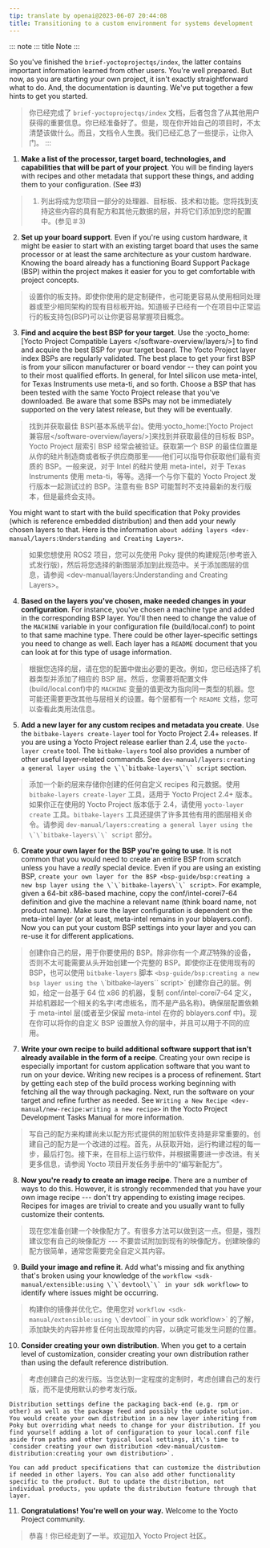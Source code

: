 ```yaml
---
tip: translate by openai@2023-06-07 20:44:08
title: Transitioning to a custom environment for systems development
---
```

::: note
::: title
Note
:::

So you\'ve finished the `brief-yoctoprojectqs/index`, the latter contains important information learned from other users. You\'re well prepared. But now, as you are starting your own project, it isn\'t exactly straightforward what to do. And, the documentation is daunting. We\'ve put together a few hints to get you started.

> 你已经完成了 `brief-yoctoprojectqs/index` 文档，后者包含了从其他用户获得的重要信息。你已经准备好了。但是，现在你开始自己的项目时，不太清楚该做什么。而且，文档令人生畏。我们已经汇总了一些提示，让你入门。
> :::

1. **Make a list of the processor, target board, technologies, and capabilities that will be part of your project**. You will be finding layers with recipes and other metadata that support these things, and adding them to your configuration. (See #3)

> 1. 列出将成为您项目一部分的处理器、目标板、技术和功能。您将找到支持这些内容的具有配方和其他元数据的层，并将它们添加到您的配置中。(参见＃3)

2. **Set up your board support**. Even if you\'re using custom hardware, it might be easier to start with an existing target board that uses the same processor or at least the same architecture as your custom hardware. Knowing the board already has a functioning Board Support Package (BSP) within the project makes it easier for you to get comfortable with project concepts.

> 设置你的板支持。即使你使用的是定制硬件，也可能更容易从使用相同处理器或至少相同架构的现有目标板开始。知道板子已经有一个在项目中正常运行的板支持包(BSP)可以让你更容易掌握项目概念。

3. **Find and acquire the best BSP for your target**. Use the :yocto_home:[Yocto Project Compatible Layers \</software-overview/layers/\>] to find and acquire the best BSP for your target board. The Yocto Project layer index BSPs are regularly validated. The best place to get your first BSP is from your silicon manufacturer or board vendor -- they can point you to their most qualified efforts. In general, for Intel silicon use meta-intel, for Texas Instruments use meta-ti, and so forth. Choose a BSP that has been tested with the same Yocto Project release that you\'ve downloaded. Be aware that some BSPs may not be immediately supported on the very latest release, but they will be eventually.

> 找到并获取最佳 BSP(基本系统平台)。使用:yocto_home:[Yocto Project 兼容层\</software-overview/layers/\>]来找到并获取最佳的目标板 BSP。Yocto Project 层索引 BSP 经常会被验证。获取第一个 BSP 的最佳位置是从你的硅片制造商或者板子供应商那里——他们可以指导你获取他们最有资质的 BSP。一般来说，对于 Intel 的硅片使用 meta-intel，对于 Texas Instruments 使用 meta-ti，等等。选择一个与你下载的 Yocto Project 发行版本一起测试过的 BSP。注意有些 BSP 可能暂时不支持最新的发行版本，但是最终会支持。

You might want to start with the build specification that Poky provides (which is reference embedded distribution) and then add your newly chosen layers to that. Here is the information `about adding layers <dev-manual/layers:Understanding and Creating Layers>`.

> 如果您想使用 ROS2 项目，您可以先使用 Poky 提供的构建规范(参考嵌入式发行版)，然后将您选择的新图层添加到此规范中。关于添加图层的信息，请参阅 <dev-manual/layers:Understanding and Creating Layers>。

4. **Based on the layers you\'ve chosen, make needed changes in your configuration**. For instance, you\'ve chosen a machine type and added in the corresponding BSP layer. You\'ll then need to change the value of the `MACHINE` variable in your configuration file (build/local.conf) to point to that same machine type. There could be other layer-specific settings you need to change as well. Each layer has a `README` document that you can look at for this type of usage information.

> 根据您选择的层，请在您的配置中做出必要的更改。例如，您已经选择了机器类型并添加了相应的 BSP 层。然后，您需要将配置文件(build/local.conf)中的 `MACHINE` 变量的值更改为指向同一类型的机器。您可能还需要更改其他与层相关的设置。每个层都有一个 `README` 文档，您可以查看此类用法信息。

5. **Add a new layer for any custom recipes and metadata you create**. Use the `bitbake-layers create-layer` tool for Yocto Project 2.4+ releases. If you are using a Yocto Project release earlier than 2.4, use the `yocto-layer create` tool. The `bitbake-layers` tool also provides a number of other useful layer-related commands. See ``dev-manual/layers:creating a general layer using the \`\`bitbake-layers\`\` script`` section.

> 添加一个新的层来存储你创建的任何自定义 recipes 和元数据。使用 `bitbake-layers create-layer` 工具，适用于 Yocto Project 2.4+ 版本。如果你正在使用的 Yocto Project 版本低于 2.4，请使用 `yocto-layer create` 工具。`bitbake-layers` 工具还提供了许多其他有用的图层相关命令。请参阅 ``dev-manual/layers:creating a general layer using the \`\`bitbake-layers\`\` script`` 部分。

6. **Create your own layer for the BSP you\'re going to use**. It is not common that you would need to create an entire BSP from scratch unless you have a _really_ special device. Even if you are using an existing BSP, ``create your own layer for the BSP <bsp-guide/bsp:creating a new bsp layer using the \`\`bitbake-layers\`\` script>``. For example, given a 64-bit x86-based machine, copy the conf/intel-corei7-64 definition and give the machine a relevant name (think board name, not product name). Make sure the layer configuration is dependent on the meta-intel layer (or at least, meta-intel remains in your bblayers.conf). Now you can put your custom BSP settings into your layer and you can re-use it for different applications.

> 创建你自己的层，用于你要使用的 BSP。除非你有一个*真正*特殊的设备，否则不太可能需要从头开始创建一个完整的 BSP。即使你正在使用现有的 BSP，也可以使用 `bitbake-layers` 脚本 `<bsp-guide/bsp:creating a new bsp layer using the \`\`bitbake-layers\`\` script>` 创建你自己的层。例如，给定一台基于 64 位 x86 的机器，复制 conf/intel-corei7-64 定义，并给机器起一个相关的名字(考虑板名，而不是产品名称)。确保层配置依赖于 meta-intel 层(或者至少保留 meta-intel 在你的 bblayers.conf 中)。现在你可以将你的自定义 BSP 设置放入你的层中，并且可以用于不同的应用。

7. **Write your own recipe to build additional software support that isn\'t already available in the form of a recipe**. Creating your own recipe is especially important for custom application software that you want to run on your device. Writing new recipes is a process of refinement. Start by getting each step of the build process working beginning with fetching all the way through packaging. Next, run the software on your target and refine further as needed. See `Writing a New Recipe <dev-manual/new-recipe:writing a new recipe>` in the Yocto Project Development Tasks Manual for more information.

> 写自己的配方来构建尚未以配方形式提供的附加软件支持是非常重要的。创建自己的配方是一个改进的过程。首先，从获取开始，运行构建过程的每一步，最后打包。接下来，在目标上运行软件，并根据需要进一步改进。有关更多信息，请参阅 Yocto 项目开发任务手册中的“编写新配方”。

8. **Now you\'re ready to create an image recipe**. There are a number of ways to do this. However, it is strongly recommended that you have your own image recipe \-\-- don\'t try appending to existing image recipes. Recipes for images are trivial to create and you usually want to fully customize their contents.

> 现在您准备创建一个映像配方了。有很多方法可以做到这一点。但是，强烈建议您有自己的映像配方 \-\-- 不要尝试附加到现有的映像配方。创建映像的配方很简单，通常您需要完全自定义其内容。

9. **Build your image and refine it**. Add what\'s missing and fix anything that\'s broken using your knowledge of the ``workflow <sdk-manual/extensible:using \`\`devtool\`\` in your sdk workflow>`` to identify where issues might be occurring.

> 构建你的镜像并优化它。使用您对 `workflow <sdk-manual/extensible:using \`\`devtool\`\` in your sdk workflow>` 的了解，添加缺失的内容并修复任何出现故障的内容，以确定可能发生问题的位置。

10. **Consider creating your own distribution**. When you get to a certain level of customization, consider creating your own distribution rather than using the default reference distribution.

> 考虑创建自己的发行版。当您达到一定程度的定制时，考虑创建自己的发行版，而不是使用默认的参考发行版。

```
Distribution settings define the packaging back-end (e.g. rpm or other) as well as the package feed and possibly the update solution. You would create your own distribution in a new layer inheriting from Poky but overriding what needs to change for your distribution. If you find yourself adding a lot of configuration to your local.conf file aside from paths and other typical local settings, it\'s time to `consider creating your own distribution <dev-manual/custom-distribution:creating your own distribution>`.

You can add product specifications that can customize the distribution if needed in other layers. You can also add other functionality specific to the product. But to update the distribution, not individual products, you update the distribution feature through that layer.
```

11. **Congratulations! You\'re well on your way.** Welcome to the Yocto Project community.

> 恭喜！你已经走到了一半。欢迎加入 Yocto Project 社区。
